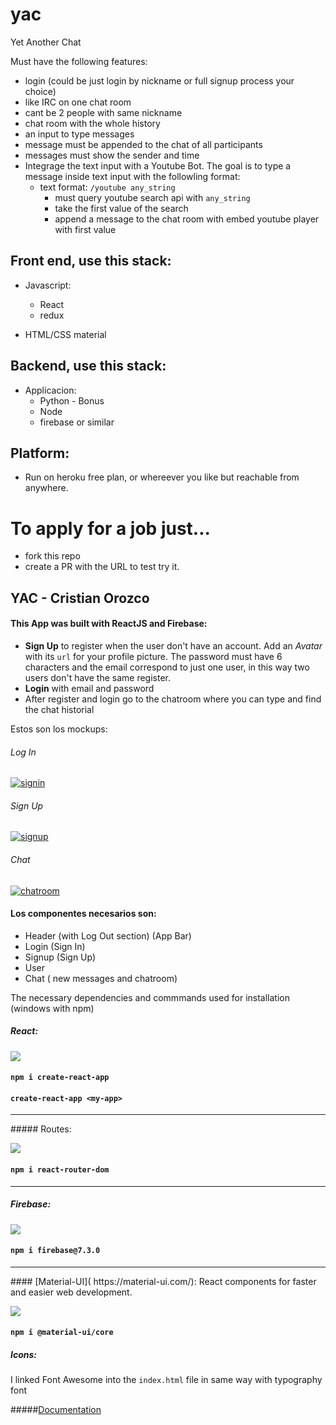 # yac
Yet Another Chat


Must have the following features:
* login (could be just login by nickname or full signup process your choice)
* like IRC on one chat room
* cant be 2 people with same nickname
* chat room with the whole history
* an input to type messages
* message must be appended to the chat of all participants
* messages must show the sender and time
* Integrage the text input with a Youtube Bot. The goal is to type a message inside text input with the followling format:
    * text format: `/youtube any_string`
      * must query youtube search api with `any_string` 
      * take the first value of the search
      * append a message to the chat room with embed youtube player with first value
  

## Front end, use this stack:
* Javascript:
  * React
  * redux
  
* HTML/CSS material

## Backend, use this stack:
* Applicacion:  
  * Python - Bonus
  * Node
  * firebase or similar

## Platform:
* Run on heroku free plan, or whereever you like but reachable from anywhere.


# To apply for a job just... 

* fork this repo
* create a PR with the URL to test try it.

## YAC - Cristian Orozco

#### This App was built with ReactJS and Firebase:
-	 **Sign Up** to register when the user don't have an account. Add an <i>Avatar</i> with its `url` for your profile picture.
The password must have 6 characters and the email correspond to just one user, in this way two users don't have the same register.
-	**Login** with email and password
-	After register and login go to the chatroom where you can type and find the chat historial 

Estos son los mockups:
###### Log In
<a href="https://ibb.co/QMt25q9"><img src="https://i.ibb.co/VT57KhV/signin.png" alt="signin" border="0"></a>

###### Sign Up
<a href="https://ibb.co/NCwzrQ7"><img src="https://i.ibb.co/6w658VN/signup.png" alt="signup" border="0"></a>

###### Chat
<a href="https://ibb.co/ZxPXvgm"><img src="https://i.ibb.co/5Ly4CjF/chatroom.png" alt="chatroom" border="0"></a>


#### Los componentes necesarios son:
-	Header (with Log Out section) (App Bar)
-	Login (Sign In)
-	Signup (Sign Up)
-	User
-	Chat ( new messages and chatroom)

The necessary dependencies and commmands used for installation (windows with npm)

##### React:
![](https://s3.amazonaws.com/ckl-website-static/wp-content/uploads/2018/11/capa.rurik_-1280x680.png)

#### `npm i create-react-app`
#### `create-react-app <my-app>`

<hr>
##### Routes:

![](https://daqxzxzy8xq3u.cloudfront.net/wp-content/uploads/2019/04/30123219/react-router-dom-feature-img.jpg)
#### `npm i react-router-dom`

<hr>



##### Firebase:
  ![](https://sethphat.com/wp-content/uploads/2017/11/social.png)

#### `npm i firebase@7.3.0`

<hr>
#### [Material-UI]( https://material-ui.com/): 
React components for faster and easier web development. 
<br/>

![](https://miro.medium.com/max/3374/1*_mdpsmNUZ05vQb-q09t3jA.png)


#### `npm i @material-ui/core`



##### Icons: 
I linked Font Awesome into the `index.html` file in same way with typography font

#####[Documentation](https://material-ui.com/getting-started/usage/)